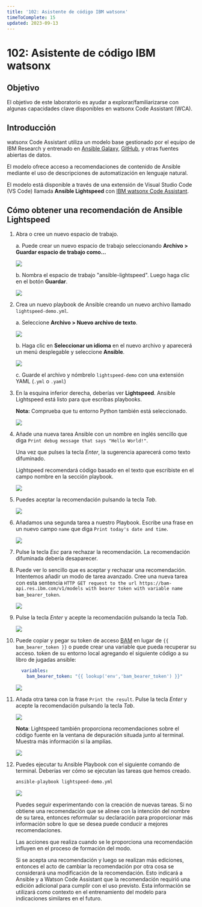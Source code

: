 ```yaml
---
title: '102: Asistente de código IBM watsonx'
timeToComplete: 15
updated: 2023-09-13
---
```


# 102: Asistente de código IBM watsonx

## Objetivo

El objetivo de este laboratorio es ayudar a explorar/familiarizarse con algunas capacidades clave disponibles en watsonx Code Assistant (WCA).

## Introducción

watsonx Code Assistant utiliza un modelo base gestionado por el equipo de IBM Research y entrenado en [Ansible Galaxy](https://galaxy.ansible.com/), [GitHub](https://github.com/), y otras fuentes abiertas de datos. 

El modelo ofrece acceso a recomendaciones de contenido de Ansible mediante el uso de descripciones de automatización en lenguaje natural. 

El modelo está disponible a través de una extensión de Visual Studio Code (VS Code) llamada **Ansible Lightspeed** con [IBM watsonx Code Assistant](https://www.ibm.com/products/watsonx-code-assistant).

## Cómo obtener una recomendación de Ansible Lightspeed

1. Abra o cree un nuevo espacio de trabajo.

    a. Puede crear un nuevo espacio de trabajo seleccionando **Archivo > Guardar espacio de trabajo como...**

    ![](./images/save-workspace.png)

    b. Nombra el espacio de trabajo "ansible-lightspeed". Luego haga clic en el botón **Guardar**.

    ![](./images/workspace-name.png)

2. Crea un nuevo playbook de Ansible creando un nuevo archivo llamado `lightspeed-demo.yml`.

    a. Seleccione **Archivo > Nuevo archivo de texto**.

    ![](./images/nuevo-archivo-de-texto.png)

    b. Haga clic en **Seleccionar un idioma** en el nuevo archivo y aparecerá un menú desplegable y seleccione **Ansible**. 

    ![](./images/select-ansible-language.png)

    c. Guarde el archivo y nómbrelo `lightspeed-demo` con una extensión YAML (`.yml` o `.yaml`)

3.  En la esquina inferior derecha, deberías ver **Lightspeed**. Ansible Lightspeed está listo para que escribas playbooks.

    **Nota:** Comprueba que tu entorno Python también está seleccionado.

    ![](./images/lightspeed-status-bar.png)
4. Añade una nueva tarea Ansible con un nombre en inglés sencillo que diga `Print debug message that says "Hello World!"`.

    Una vez que pulses la tecla *Enter*, la sugerencia aparecerá como texto difuminado. 
    
    Lightspeed recomendará código basado en el texto que escribiste en el campo nombre en la sección playbook.

    ![](./images/debug-message.png)

5. Puedes aceptar la recomendación pulsando la tecla *Tab*.

    ![](./images/tab-key.png)

6. Añadamos una segunda tarea a nuestro Playbook. Escribe una frase en un nuevo campo `name` que diga `Print today's date and time`.

    ![](./images/decline-recommendation.png)

7. Pulse la tecla *Esc* para rechazar la recomendación. La recomendación difuminada debería desaparecer.

8. Puede ver lo sencillo que es aceptar y rechazar una recomendación. Intentemos añadir un modo de tarea avanzado. Cree una nueva tarea con esta sentencia `HTTP GET request to the url https://bam-api.res.ibm.com/v1/models with bearer token with variable name bam_bearer_token`.


    ![](./images/http-request.png)


9. Pulse la tecla *Enter* y acepte la recomendación pulsando la tecla *Tab*.

    ![](./images/accept-http-request.png)

10. Puede copiar y pegar su token de acceso [BAM](https://bam.res.ibm.com/) en lugar de `{{ bam_bearer_token }}` o puede crear una variable que pueda recuperar su acceso. token de su entorno local agregando el siguiente código a su libro de jugadas ansible:

    ``` yml
      variables:
        bam_bearer_token: "{{ lookup('env','bam_bearer_token') }}"
    ```

    ![](./images/environment-variable.png)

11. Añada otra tarea con la frase `Print the result`. Pulse la tecla *Enter* y acepte la recomendación pulsando la tecla *Tab*.

    ![](./images/print-result.png)

    **Nota**: Lightspeed también proporciona recomendaciones sobre el código fuente en la ventana de depuración situada junto al terminal. Muestra más información si la amplías.

    ![](./images/source-code-recommendations.png)

12. Puedes ejecutar tu Ansible Playbook con el siguiente comando de terminal. Deberías ver cómo se ejecutan las tareas que hemos creado.


    ```bash
    ansible-playbook lightspeed-demo.yml
    ```

    ![](./images/run-playbook.png)


    Puedes seguir experimentando con la creación de nuevas tareas. Si no obtiene una recomendación que se alinee con la intención del nombre de su tarea, entonces reformular su declaración para proporcionar más información sobre lo que se desea puede conducir a mejores recomendaciones.

    Las acciones que realiza cuando se le proporciona una recomendación influyen en el proceso de formación del modo.

    Si se acepta una recomendación y luego se realizan más ediciones, entonces el acto de cambiar la recomendación por otra cosa se considerará una modificación de la recomendación. Esto indicará a Ansible y a Watson Code Assistant que la recomendación requirió una edición adicional para cumplir con el uso previsto. Esta información se utilizará como contexto en el entrenamiento del modelo para indicaciones similares en el futuro.
